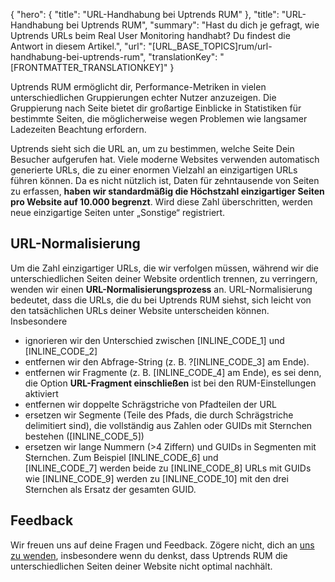 {
  "hero": {
    "title": "URL-Handhabung bei Uptrends RUM"
  },
  "title": "URL-Handhabung bei Uptrends RUM",
  "summary": "Hast du dich je gefragt, wie Uptrends URLs beim Real User Monitoring handhabt? Du findest die Antwort in diesem Artikel.",
  "url": "[URL_BASE_TOPICS]rum/url-handhabung-bei-uptrends-rum",
  "translationKey": "[FRONTMATTER_TRANSLATIONKEY]"
}

Uptrends RUM ermöglicht dir, Performance-Metriken in vielen unterschiedlichen Gruppierungen echter Nutzer anzuzeigen. Die Gruppierung nach Seite bietet dir großartige Einblicke in Statistiken für bestimmte Seiten, die möglicherweise wegen Problemen wie langsamer Ladezeiten Beachtung erfordern.

Uptrends sieht sich die URL an, um zu bestimmen, welche Seite Dein Besucher aufgerufen hat. Viele moderne Websites verwenden automatisch generierte URLs, die zu einer enormen Vielzahl an einzigartigen URLs führen können. Da es nicht nützlich ist, Daten für zehntausende von Seiten zu erfassen, **haben wir standardmäßig die Höchstzahl einzigartiger Seiten pro Website auf 10.000 begrenzt**. Wird diese Zahl überschritten, werden neue einzigartige Seiten unter „Sonstige“ registriert.

## URL-Normalisierung

Um die Zahl einzigartiger URLs, die wir verfolgen müssen, während wir die unterschiedlichen Seiten deiner Website ordentlich trennen, zu verringern, wenden wir einen **URL-Normalisierungsprozess** an. URL-Normalisierung bedeutet, dass die URLs, die du bei Uptrends RUM siehst, sich leicht von den tatsächlichen URLs deiner Website unterscheiden können. Insbesondere

-   ignorieren wir den Unterschied zwischen [INLINE_CODE_1] und  [INLINE_CODE_2]
-   entfernen wir den Abfrage-String (z. B. ?[INLINE_CODE_3] am Ende).
-   entfernen wir Fragmente (z. B. [INLINE_CODE_4] am Ende), es sei denn, die Option **URL-Fragment einschließen** ist bei den RUM-Einstellungen aktiviert
-   entfernen wir doppelte Schrägstriche von Pfadteilen der URL
-   ersetzen wir Segmente (Teile des Pfads, die durch Schrägstriche delimitiert sind), die vollständig aus Zahlen oder GUIDs mit Sternchen bestehen ([INLINE_CODE_5])
-   ersetzen wir lange Nummern (>4 Ziffern) und GUIDs in Segmenten mit Sternchen. Zum Beispiel [INLINE_CODE_6] und [INLINE_CODE_7] werden beide zu [INLINE_CODE_8]
    URLs mit GUIDs wie [INLINE_CODE_9] werden zu [INLINE_CODE_10] mit den drei Sternchen als Ersatz der gesamten GUID.

## Feedback

Wir freuen uns auf deine Fragen und Feedback. Zögere nicht, dich an [uns zu wenden]([LINK_URL_1]), insbesondere wenn du denkst, dass Uptrends RUM die unterschiedlichen Seiten deiner Website nicht optimal nachhält.
